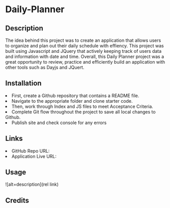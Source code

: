 # Daily-Planner

## Description

The idea behind this project was to create an application that allows users to organize and plan out their daily schedule with effiency. This project was built using Javascript and JQuery that actively keeping track of users data and information with date and time. Overall, this Daily Planner project was a great opportunity to review, practice and efficiently build an application with other tools such as Dayjs and JQuert. 

## Installation

<li> First, create a Github repository that contains a README file.</li>
<li> Navigate to the appropriate folder and clone starter code. </li>
<li> Then, work through Index and JS files to meet Acceptance Criteria. </li>
<li> Complete Git flow throughout the project to save all local changes to Github. </li>
<li> Publish site and check console for any errors </li>



## Links

<li> GitHub Repo URL: </li>


<li> Application Live URL: </li>


## Usage

![alt=description](rel link)



## Credits